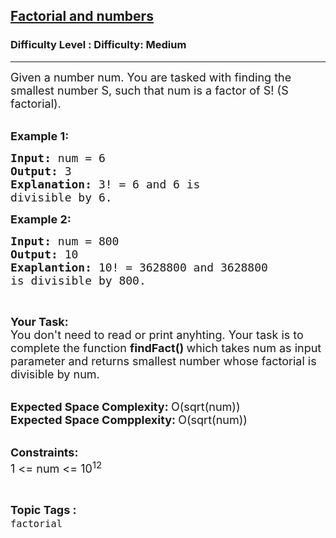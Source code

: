 <h2><a href="https://www.geeksforgeeks.org/problems/factorial-and-numbers0905/1?page=27&difficulty=Medium&status=unsolved&sortBy=accuracy">Factorial and numbers</a></h2><h3>Difficulty Level : Difficulty: Medium</h3><hr><div class="problems_problem_content__Xm_eO"><p><span style="font-size:18px">Given a number num. You are tasked with finding the smallest number S, such that num&nbsp;is a factor of S! (S factorial).</span><br>
&nbsp;</p>

<p><span style="font-size:18px"><strong>Example 1:</strong></span></p>

<pre><span style="font-size:18px"><strong>Input: </strong>num = 6
<strong>Output: </strong>3
<strong>Explanation: </strong>3! = 6 and 6 is
divisible by 6.</span>
</pre>

<p><span style="font-size:18px"><strong>Example 2:</strong></span></p>

<pre><span style="font-size:18px"><strong>Input: </strong>num = 800
<strong>Output: </strong>10
<strong>Exaplantion: </strong>10! = 3628800 and 3628800 
is divisible by 800.</span>
</pre>

<p>&nbsp;</p>

<p><span style="font-size:18px"><strong>Your Task:</strong></span><br>
<span style="font-size:18px">You don't need to read or print anyhting. Your task is to complete the function&nbsp;<strong>findFact()&nbsp;</strong>which takes num as input parameter and returns smallest number whose factorial is divisible by num.</span><br>
&nbsp;</p>

<p><span style="font-size:18px"><strong>Expected Space Complexity:&nbsp;</strong>O(sqrt(num))<br>
<strong>Expected Space Compplexity:&nbsp;</strong>O(sqrt(num))</span><br>
&nbsp;</p>

<p><span style="font-size:18px"><strong>Constraints:</strong><br>
1 &lt;= num &lt;= 10<sup>12</sup></span></p>
</div><br><p><span style=font-size:18px><strong>Topic Tags : </strong><br><code>factorial</code>&nbsp;